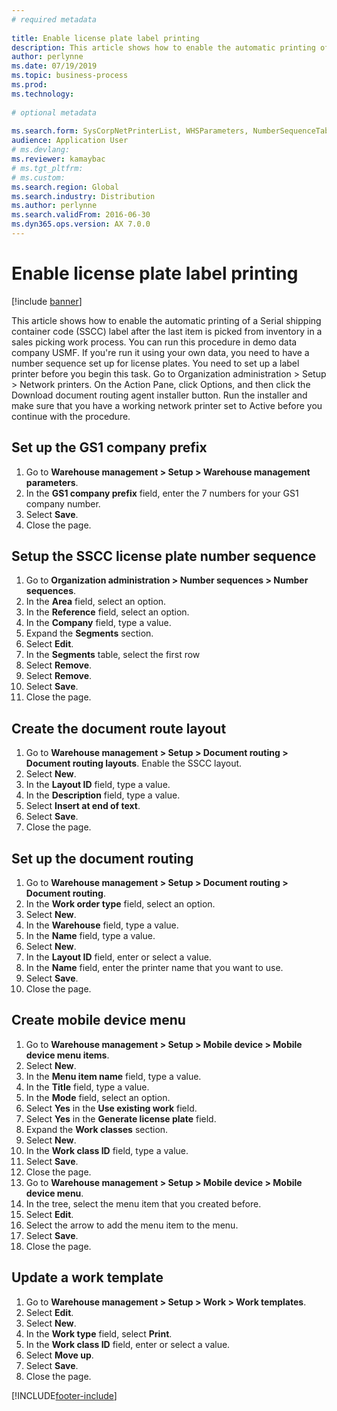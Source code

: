 ```yaml
--- 
# required metadata 
 
title: Enable license plate label printing
description: This article shows how to enable the automatic printing of a Serial shipping container code (SSCC) label after the last item is picked from inventory in a sales picking work process. 
author: perlynne
ms.date: 07/19/2019
ms.topic: business-process 
ms.prod:  
ms.technology:  
 
# optional metadata 
 
ms.search.form: SysCorpNetPrinterList, WHSParameters, NumberSequenceTableListPage, NumberSequenceDetails, WHSDocumentRoutingLayout, WHSDocumentRouting, WHSRFMenuItem, WHSRFMenu, WHSWorkTemplateTable, WHSLicensePlateLabelBuildConfig, WHSLicensePlateLabel
audience: Application User 
# ms.devlang:  
ms.reviewer: kamaybac
# ms.tgt_pltfrm:  
# ms.custom:  
ms.search.region: Global
ms.search.industry: Distribution
ms.author: perlynne
ms.search.validFrom: 2016-06-30 
ms.dyn365.ops.version: AX 7.0.0 
---
```

# Enable license plate label printing

[!include [banner](../../includes/banner.md)]

This article shows how to enable the automatic printing of a Serial shipping container code (SSCC) label after the last item is picked from inventory in a sales picking work process. You can run this procedure in demo data company USMF. If you're run it using your own data, you need to have a number sequence set up for license plates. You need to set up a label printer before you begin this task. Go to Organization administration > Setup > Network printers. On the Action Pane, click Options, and then click the Download document routing agent installer button. Run the installer and make sure that you have a working network printer set to Active before you continue with the procedure.


## Set up the GS1 company prefix
1. Go to **Warehouse management > Setup > Warehouse management parameters**.
2. In the **GS1 company prefix** field, enter the 7 numbers for your GS1 company number.
3. Select **Save**.
4. Close the page.

## Setup the SSCC license plate number sequence
1. Go to **Organization administration > Number sequences > Number sequences**.
2. In the **Area** field, select an option.
3. In the **Reference** field, select an option.
4. In the **Company** field, type a value.
5. Expand the **Segments** section.
6. Select **Edit**.
7. In the **Segments** table, select the first row
8. Select **Remove**.
9. Select **Remove**.
10. Select **Save**.
11. Close the page.

## Create the document route layout
1. Go to **Warehouse management > Setup > Document routing > Document routing layouts**. Enable the SSCC layout.  
2. Select **New**.
3. In the **Layout ID** field, type a value.
4. In the **Description** field, type a value.
5. Select **Insert at end of text**.
6. Select **Save**.
7. Close the page.

## Set up the document routing
1. Go to **Warehouse management > Setup > Document routing > Document routing**.
2. In the **Work order type** field, select an option.
3. Select **New**.
4. In the **Warehouse** field, type a value.
5. In the **Name** field, type a value.
6. Select **New**.
7. In the **Layout ID** field, enter or select a value.
8. In the **Name** field, enter the printer name that you want to use.
9. Select **Save**.
10. Close the page.

## Create mobile device menu
1. Go to **Warehouse management > Setup > Mobile device > Mobile device menu items**.
2. Select **New**.
3. In the **Menu item name** field, type a value.
4. In the **Title** field, type a value.
5. In the **Mode** field, select an option.
6. Select **Yes** in the **Use existing work** field.
7. Select **Yes** in the **Generate license plate** field.
8. Expand the **Work classes** section.
9. Select **New**.
10. In the **Work class ID** field, type a value.
11. Select **Save**.
12. Close the page.
13. Go to **Warehouse management > Setup > Mobile device > Mobile device menu**.
14. In the tree, select the menu item that you created before.
15. Select **Edit**.
16. Select the arrow to add the menu item to the menu.
17. Select **Save**.
18. Close the page.

## Update a work template
1. Go to **Warehouse management > Setup > Work > Work templates**.
2. Select **Edit**.
3. Select **New**.
4. In the **Work type** field, select **Print**.
5. In the **Work class ID** field, enter or select a value.
6. Select **Move up**.
7. Select **Save**.
8. Close the page.



[!INCLUDE[footer-include](../../../includes/footer-banner.md)]